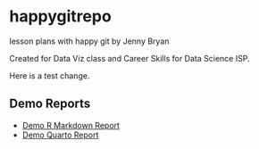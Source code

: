 # happygitrepo
lesson plans with happy git
by Jenny Bryan

Created for Data Viz class and Career Skills for Data Science ISP. 


Here is a test change.

## Demo Reports

- [Demo R Markdown Report](https://melcrow.github.io/happygitdemo/DemoRMD.html)
- [Demo Quarto Report](https://melcrow.github.io/happygitdemo/DemoQuarto.html)

